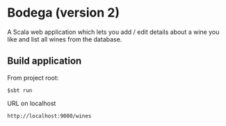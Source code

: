 # Bodega (version 2)

A Scala web application which lets you add / edit details about a wine you like and list all wines from the database.
 
## Build application

From project root:

    $sbt run
    
URL on localhost
 
    http://localhost:9000/wines
    
